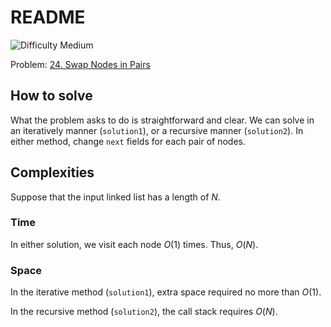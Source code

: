 # README

![Difficulty Medium](https://img.shields.io/badge/Difficulty-Medium-yellow)

Problem: [24. Swap Nodes in Pairs][problem]

[problem]: https://leetcode.com/problems/swap-nodes-in-pairs/description/


## How to solve

What the problem asks to do is straightforward and clear.
We can solve in an iteratively manner (`solution1`), or a recursive manner (`solution2`).
In either method, change `next` fields for each pair of nodes.



## Complexities

Suppose that the input linked list has a length of $N$.

### Time

In either solution, we visit each node $O(1)$ times.
Thus, $O(N)$.


### Space

In the iterative method (`solution1`), extra space required no more than $O(1)$.

In the recursive method (`solution2`), the call stack requires $O(N)$.
